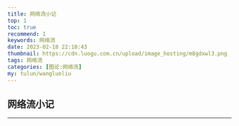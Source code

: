 ```yaml
---
title: 网络流小记
top: 1
toc: true
recommend: 1 
keywords: 网络流
date: 2023-02-18 22:10:43
thumbnail: https://cdn.luogu.com.cn/upload/image_hosting/m8gdxwl3.png
tags: 网络流
categories: [图论:网络流]
my: tulun/wangluoliu
---
```


## 网络流小记

---

